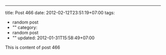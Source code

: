 ---
title: Post 466
date: 2012-02-12T23:51:19+07:00
tags:
  - random post
  - ""
category:
  - random post
  - ""
updated: 2012-01-31T15:58:49+07:00

This is content of post 466
